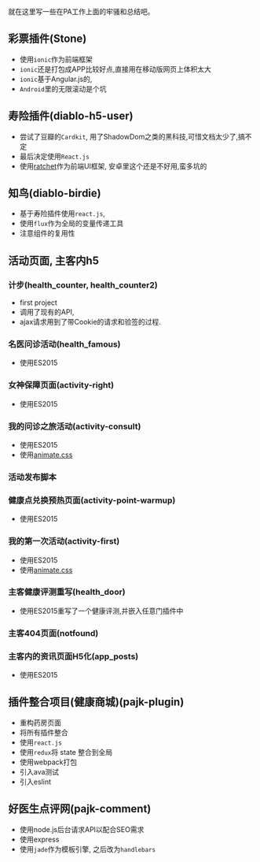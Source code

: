 就在这里写一些在PA工作上面的牢骚和总结吧。

## 彩票插件(Stone)
* 使用`ionic`作为前端框架
* `ionic`还是打包成APP比较好点,直接用在移动版网页上体积太大
* `ionic`基于Angular.js的,
* `Android`里的无限滚动是个坑

## 寿险插件(diablo-h5-user)
* 尝试了豆瓣的`Cardkit`, 用了ShadowDom之类的黑科技,可惜文档太少了,搞不定
* 最后决定使用`React.js`
* 使用[ratchet](http://goratchet.com/)作为前端UI框架, 安卓里这个还是不好用,蛮多坑的

## 知鸟(diablo-birdie)
* 基于寿险插件使用`react.js`,
* 使用`flux`作为全局的变量传递工具
* 注意组件的复用性

## 活动页面, 主客内h5
### 计步(health_counter, health_counter2)
* first project
* 调用了现有的API,
* ajax请求用到了带Cookie的请求和验签的过程.

### 名医问诊活动(health_famous)
* 使用ES2015

### 女神保障页面(activity-right)
* 使用ES2015

### 我的问诊之旅活动(activity-consult)
* 使用ES2015
* 使用[animate.css](https://daneden.github.io/animate.css/)

### 活动发布脚本

### 健康点兑换预热页面(activity-point-warmup)
* 使用ES2015

### 我的第一次活动(activity-first)
* 使用ES2015
* 使用[animate.css](https://daneden.github.io/animate.css/)

### 主客健康评测重写(health_door)
* 使用ES2015重写了一个健康评测,并嵌入任意门插件中

### 主客404页面(notfound)

### 主客内的资讯页面H5化(app_posts)
* 使用ES2015

## 插件整合项目(健康商城)(pajk-plugin)
* 重构药房页面
* 将所有插件整合
* 使用`react.js`
* 使用`redux`将 state 整合到全局
* 使用webpack打包
* 引入ava测试
* 引入eslint

## 好医生点评网(pajk-comment)
* 使用node.js后台请求API以配合SEO需求
* 使用express
* 使用`jade`作为模板引擎, 之后改为`handlebars`
